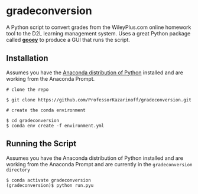 # gradeconversion
A Python script to convert grades from the WileyPlus.com online homework tool to the D2L learning management system. Uses a great Python package called [**gooey**](https://github.com/chriskiehl/Gooey) to produce a GUI that runs the script.

## Installation

Assumes you have the [Anaconda distribution of Python](https://www.anaconda.com/download/) installed and are working from the Anaconda Prompt.

```
# clone the repo

$ git clone https://github.com/ProfessorKazarinoff/gradeconversion.git

# create the conda environment

$ cd gradeconversion
$ conda env create -f environment.yml
```

## Running the Script

Assumes you have the Anaconda distribution of Python installed and are working from the Anaconda Prompt and are currently in the  ```gradeconversion directory```

```
$ conda activate gradeconversion
(gradeconversion)$ python run.pyu
```
